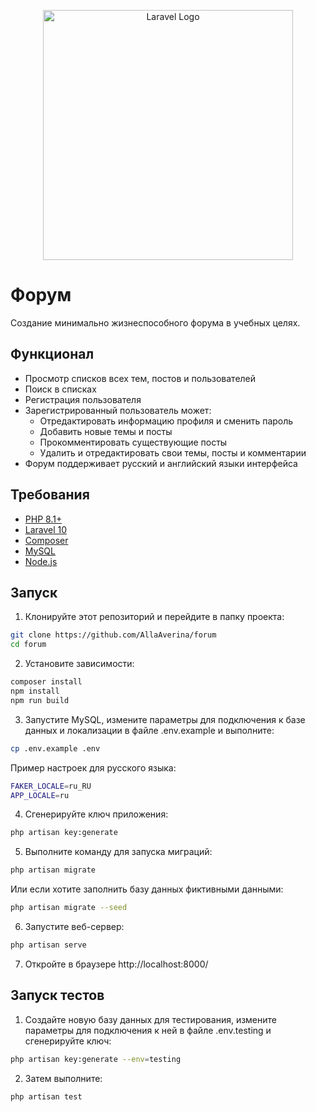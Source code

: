 <p align="center"><a href="https://laravel.com" target="_blank"><img src="https://raw.githubusercontent.com/laravel/art/master/logo-lockup/5%20SVG/2%20CMYK/1%20Full%20Color/laravel-logolockup-cmyk-red.svg" width="400" alt="Laravel Logo"></a></p>

# Форум
Создание минимально жизнеспособного форума в учебных целях.

## Функционал
* Просмотр списков всех тем, постов и пользователей
* Поиск в списках
* Регистрация пользователя
* Зарегистрированный пользователь может:
    * Отредактировать информацию профиля и сменить пароль
    * Добавить новые темы и посты
    * Прокомментировать существующие посты
    * Удалить и отредактировать свои темы, посты и комментарии
* Форум поддерживает русский и английский языки интерфейса

## Требования
* [PHP 8.1+](https://www.php.net/)
* [Laravel 10](https://laravel.com/)
* [Composer](https://getcomposer.org/)
* [MySQL](https://www.mysql.com/)
* [Node.js](https://nodejs.org/)

## Запуск
1. Клонируйте этот репозиторий и перейдите в папку проекта:
```sh
git clone https://github.com/AllaAverina/forum
cd forum
```
2. Установите зависимости:
```sh
composer install
npm install
npm run build
```
3. Запустите MySQL, измените параметры для подключения к базе данных и локализации в файле .env.example и выполните:
```sh
cp .env.example .env
```
Пример настроек для русского языка:
```sh
FAKER_LOCALE=ru_RU
APP_LOCALE=ru
```
4. Сгенерируйте ключ приложения:
```sh
php artisan key:generate
```
5. Выполните команду для запуска миграций:
```sh
php artisan migrate
```
Или если хотите заполнить базу данных фиктивными данными:
```sh
php artisan migrate --seed
```
6. Запустите веб-сервер:
```sh
php artisan serve
```
7. Откройте в браузере http://localhost:8000/

## Запуск тестов
1. Создайте новую базу данных для тестирования, измените параметры для подключения к ней в файле .env.testing и сгенерируйте ключ:
```sh
php artisan key:generate --env=testing
```
2. Затем выполните:
```sh
php artisan test 
```